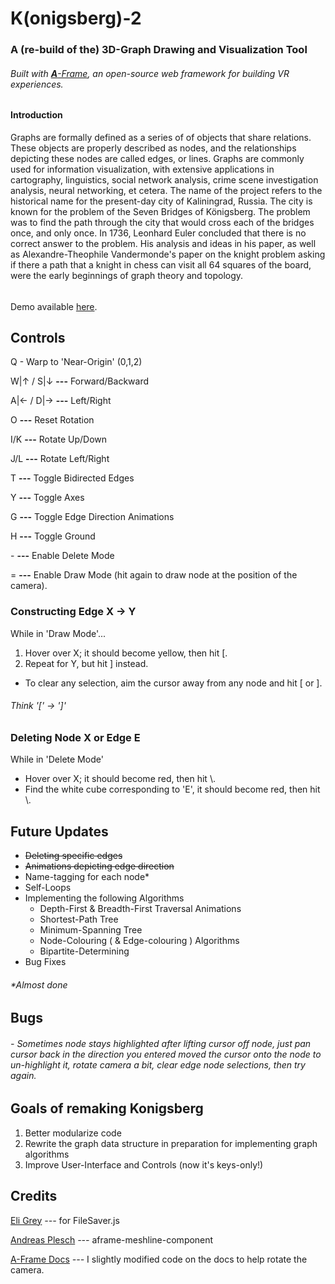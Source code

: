  # K(onigsberg)-2
### A (re-build of the) 3D-Graph Drawing and Visualization Tool
###### Built with [**A**-Frame](https://aframe.io/), an open-source web framework for building VR experiences.

#### Introduction
Graphs are formally defined as a series of of objects that share relations. These objects are properly described as nodes, and the relationships depicting these nodes are called edges, or lines. Graphs are commonly used for information visualization, with extensive applications in cartography, linguistics, social network analysis, crime scene investigation analysis, neural networking, et cetera. The name of the project refers to the historical name for the present-day city of Kaliningrad, Russia. The city is known for the problem of the Seven Bridges of Königsberg. The problem was to find the path through the city that would cross each of the bridges once, and only once. In 1736, Leonhard Euler concluded that there is no correct answer to the problem. His analysis and ideas in his paper, as well as Alexandre-Theophile Vandermonde's paper on the knight problem asking if there a path that a knight in chess can visit all 64 squares of the board, were the early beginnings of graph theory and topology. 

###### 

Demo available [here](https://zysberg.github.io/K-2/index.html).

## Controls

Q - Warp to 'Near-Origin' (0,1,2)

W|&uarr;  /  S|&darr;   **---** Forward/Backward

A|&larr; / D|&rarr; **---** Left/Right

O **---** Reset Rotation

I/K **---** Rotate Up/Down 

J/L **---** Rotate Left/Right

T  **---** Toggle Bidirected Edges

Y **---** Toggle Axes

G **---** Toggle Edge Direction Animations

H **---** Toggle Ground

\- **---** Enable Delete Mode

= **---**  Enable Draw Mode (hit again to draw node at the position of the camera).

### Constructing Edge X &rarr; Y
While in 'Draw Mode'...
1. Hover over X; it should become yellow, then hit \[. 
2. Repeat for Y, but hit \] instead.
- To clear any selection, aim the cursor away from any node and hit \[ or \].
###### _Think '\[' &rarr; '\]'_

### Deleting Node X or Edge E
While in 'Delete Mode'
- Hover over X; it should become red, then hit \\.
- Find the white cube corresponding to 'E', it should become red, then hit \\.

 ## Future Updates
- ~~Deleting specific edges~~
- ~~Animations depicting edge direction~~
- Name-tagging for each node*
- Self-Loops
- Implementing the following Algorithms
	- Depth-First & Breadth-First Traversal Animations
	- Shortest-Path Tree
	- Minimum-Spanning Tree
	- Node-Colouring ( & Edge-colouring ) Algorithms
	- Bipartite-Determining
- Bug Fixes

###### *Almost done
## Bugs
###### - Sometimes node stays highlighted after lifting cursor off node, just pan cursor back in the direction you entered moved the cursor onto the node to un-highlight it, rotate camera a bit, clear edge node selections, then try again.
## Goals of remaking Konigsberg
1. Better modularize code
2. Rewrite the graph data structure in preparation for implementing graph algorithms
3. Improve User-Interface and Controls (now it's keys-only!)

## Credits
[Eli Grey](https://github.com/eligrey/FileSaver.js/) *---* for FileSaver.js

[Andreas Plesch](https://github.com/andreasplesch/aframe-meshline-component) *---* aframe-meshline-component

[A-Frame Docs](https://github.com/aframevr/aframe/blob/master/docs/components/camera.md) *---* I slightly modified code on the docs to help rotate the camera.
